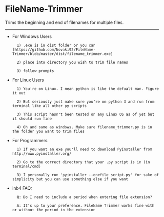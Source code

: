 # FileName-Trimmer
Trims the beginning and end of filenames for multiple files. 
************************************************************
- For Windows Users

        1) .exe is in dist folder or you can [https://github.com/Novaki92/FileName-Trimmer/blob/master/dist/filename_trimmer.exe]

        2) place into directory you wish to trim file names

        3) follow prompts

    
- For Linux Users

        1) You're on Linux. I mean python is like the defualt man. Figure it out 

        2) But seriously just make sure you're on python 3 and run from terminal like all other py scripts

        3) This script hasn't been tested on any Linux OS as of yet but it should run fine

        4) Oh and same as windows. Make sure filename_trimmer.py is in the folder you want to trim files
    
 
- For Programmers

        1) If you want an exe you'll need to download PyInstaller from http://www.pyinstaller.org/

        2) Go to the correct directory that your .py script is in (in terminal/cmd)

        3) I personally run 'pyinstaller --onefile script.py' for sake of simplicity but you can use something else if you want

- inb4 FAQ:

        Q: Do I need to include a period when entering file extension?

        A: It's up to your preference. FileName Trimmer works fine with or without the period in the extension
